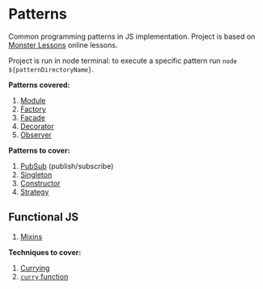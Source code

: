 # Patterns

Common programming patterns in JS implementation. Project is based on [Monster Lessons](https://monsterlessons.com/project/categories/javascript) online lessons.

Project is run in node terminal: to execute a specific pattern run `node ${patternDirectoryName}`.

**Patterns covered:**

1. [Module](./module/index.md)
1. [Factory](./factory/index.md)
1. [Facade](./facade/index.md)
1. [Decorator](./decorator/index.md)
1. [Observer](./observer/index.md)

**Patterns to cover:**

1. [PubSub](https://monsterlessons.com/project/lessons/publishsubscribe-v-javascript) (publish/subscribe)
1. [Singleton](https://monsterlessons.com/project/lessons/singleton-pattiern-v-javascript)
1. [Constructor](https://monsterlessons.com/project/lessons/constructor-pattern-v-javascript)
1. [Strategy](https://monsterlessons.com/project/lessons/strategy-pattern-v-javascript)

## Functional JS

1. [Mixins](./mixins/index.md)

**Techniques to cover:**

1. [Currying](https://monsterlessons.com/project/lessons/karrirovanie-currying-v-javascript)
1. [`curry` function](https://monsterlessons.com/project/lessons/pishem-funkciyu-curry-v-javascript)
